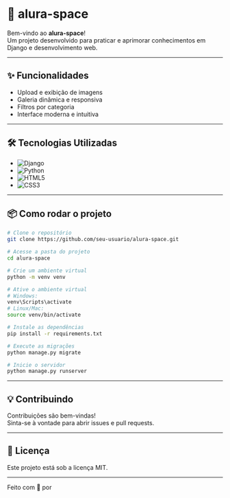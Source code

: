 # 🚀 alura-space

Bem-vindo ao **alura-space**!  
Um projeto desenvolvido para praticar e aprimorar conhecimentos em Django e desenvolvimento web.

---

## ✨ Funcionalidades

- Upload e exibição de imagens
- Galeria dinâmica e responsiva
- Filtros por categoria
- Interface moderna e intuitiva

---

## 🛠️ Tecnologias Utilizadas

- ![Django](https://img.shields.io/badge/Django-092E20?style=flat&logo=django&logoColor=white)
- ![Python](https://img.shields.io/badge/Python-3776AB?style=flat&logo=python&logoColor=white)
- ![HTML5](https://img.shields.io/badge/HTML5-E34F26?style=flat&logo=html5&logoColor=white)
- ![CSS3](https://img.shields.io/badge/CSS3-1572B6?style=flat&logo=css3&logoColor=white)

---

## 📦 Como rodar o projeto

```bash
# Clone o repositório
git clone https://github.com/seu-usuario/alura-space.git

# Acesse a pasta do projeto
cd alura-space

# Crie um ambiente virtual
python -m venv venv

# Ative o ambiente virtual
# Windows:
venv\Scripts\activate
# Linux/Mac:
source venv/bin/activate

# Instale as dependências
pip install -r requirements.txt

# Execute as migrações
python manage.py migrate

# Inicie o servidor
python manage.py runserver
```

---

## 💡 Contribuindo

Contribuições são bem-vindas!  
Sinta-se à vontade para abrir issues e pull requests.

---

## 📄 Licença

Este projeto está sob a licença MIT.

---

Feito com 💙 por